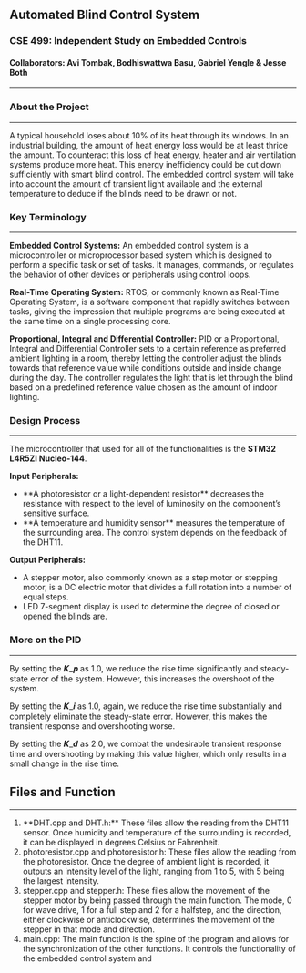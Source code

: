 ## Automated Blind Control System
### CSE 499: Independent Study on Embedded Controls
#### Collaborators: Avi Tombak, Bodhiswattwa Basu, Gabriel Yengle & Jesse Both
------------------------------------------------------------------------------

### About the Project
------------------------------------------------------------------------------
A typical household loses about 10% of its heat through its windows. In an industrial building, the amount of heat energy loss would be at least thrice the amount. To counteract this loss of heat energy, heater and air ventilation systems produce more heat. This energy inefficiency could be cut down sufficiently with smart blind control. The embedded control system will take into account the amount of transient light available and the external temperature to deduce if the blinds need to be drawn or not. 

### Key Terminology
------------------------------------------------------------------------------
**Embedded Control Systems:** An embedded control system is a microcontroller or microprocessor based system which is designed to perform a specific task or set of tasks. It manages, commands, or regulates the behavior of other devices or peripherals using control loops. 

**Real-Time Operating System:** RTOS, or commonly known as Real-Time Operating System, is a software component that rapidly switches between tasks, giving the impression that multiple programs are being executed at the same time on a single processing core.

**Proportional, Integral and Differential Controller:** PID or a Proportional, Integral and Differential Controller sets to a certain reference as preferred ambient lighting in a room, thereby letting the controller adjust the blinds towards that reference value while conditions outside and inside change during the day. The controller regulates the light that is let through the blind based on a predefined reference value chosen as the amount of indoor lighting.

### Design Process
------------------------------------------------------------------------------

The microcontroller that used for all of the functionalities is the **STM32 L4R5ZI Nucleo-144**.

**Input Peripherals:** 
<ul> 
<li> **A photoresistor or a light-dependent resistor** decreases the resistance with respect to the level of luminosity on the component’s sensitive surface. </li>

<li> **A temperature and humidity sensor** measures the temperature of the surrounding area. The control system depends on the feedback of the DHT11. </li>
</ul>

**Output Peripherals:** 
<ul> 
<li> A stepper motor, also commonly known as a step motor or stepping motor, is a DC electric motor that divides a full rotation into a number of equal steps. </li>

<li> LED 7-segment display is used to determine the degree of  closed or opened the blinds are. </li>
</ul>

### More on the PID
------------------------------------------------------------------------------

By setting the 𝑲_𝒑 as 1.0, we reduce the rise time significantly and steady-state error of the system. However, this increases the overshoot of the system.

By setting the 𝑲_𝒊 as 1.0, again, we reduce the rise time substantially and completely eliminate the steady-state error. However, this makes the transient response and overshooting worse.

By setting the 𝑲_𝒅 as 2.0, we combat the undesirable transient response time and overshooting by making this value higher, which only results in a small change in the rise time.

## Files and Function
------------------------------------------------------------------------------

<ol>
<li> **DHT.cpp and DHT.h:** These files allow the reading from the DHT11 sensor. Once humidity and temperature of the surrounding is recorded, it can be displayed in degrees Celsius or Fahrenheit. 
</li>

<li> photoresistor.cpp and photoresistor.h: These files allow the reading from the photoresistor. Once the degree of ambient light is recorded, it outputs an intensity level of the light, ranging from 1 to 5, with 5 being the largest intensity. 
</li>

<li> stepper.cpp and stepper.h: These files allow the movement of the stepper motor by being passed through the main function. The mode, 0 for wave drive, 1 for a full step and 2 for a halfstep, and the direction, either clockwise or anticlockwise, determines the movement of the stepper in that mode and direction.
</li>
<li> main.cpp: The main function is the spine of the program and allows for the synchronization of the other functions. It controls the functionality of the embedded control system and 
</li>
</ol>




